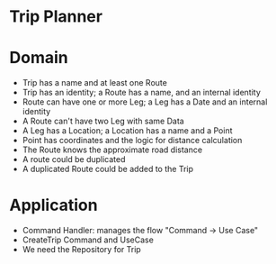 Trip Planner
========================

Domain
========================

- Trip has a name and at least one Route
- Trip has an identity; a Route has a name, and an internal identity
- Route can have one or more Leg; a Leg has a Date and an internal identity
- A Route can't have two Leg with same Data
- A Leg has a Location; a Location has a name and a Point
- Point has coordinates and the logic for distance calculation
- The Route knows the approximate road distance
- A route could be duplicated
- A duplicated Route could be added to the Trip

Application
========================

- Command Handler: manages the flow "Command -> Use Case"
- CreateTrip Command and UseCase
- We need the Repository for Trip